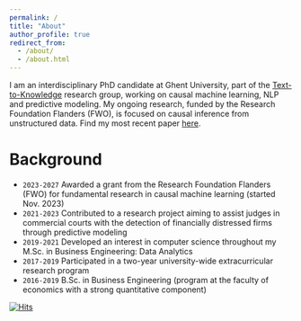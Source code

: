 ```yaml
---
permalink: /
title: "About"
author_profile: true
redirect_from: 
  - /about/
  - /about.html
---
```

I am an interdisciplinary PhD candidate at Ghent University, part of the [Text-to-Knowledge](https://ugentt2k.github.io/) research group, working on causal machine learning, NLP and predictive modeling. My ongoing research, funded by the Research Foundation Flanders (FWO), is focused on causal inference from unstructured data. Find my most recent paper [here](https://arxiv.org/abs/2409.15503v3).

Background
======
- `2023-2027` Awarded a grant from the Research Foundation Flanders (FWO) for fundamental research in causal machine learning (started Nov. 2023)
- `2021-2023` Contributed to a research project aiming to assist judges in commercial courts with the detection of financially distressed firms through predictive modeling
- `2019-2021` Developed an interest in computer science throughout my M.Sc. in Business Engineering: Data Analytics
- `2017-2019` Participated in a two-year university-wide extracurricular research program
- `2016-2019` B.Sc. in Business Engineering (program at the faculty of economics with a strong quantitative component)

[![Hits](https://hits.seeyoufarm.com/api/count/incr/badge.svg?url=https%3A%2F%2Fhenriarno.github.io&count_bg=%2379C83D&title_bg=%23555555&icon=&icon_color=%23E7E7E7&title=hits&edge_flat=false)](https://hits.seeyoufarm.com)
